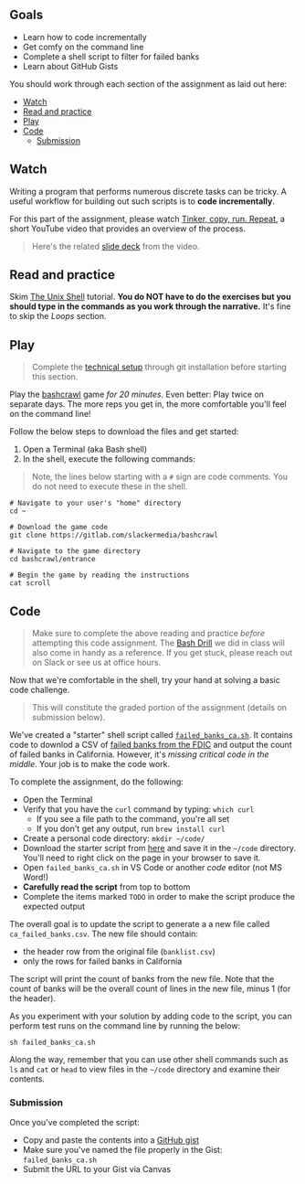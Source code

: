 ## Goals

- Learn how to code incrementally
- Get comfy on the command line
- Complete a shell script to filter for failed banks
- Learn about GitHub Gists

You should work through each section of the assignment as laid out here:

- [Watch](#watch)
- [Read and practice](#read-and-practice)
- [Play](#play)
- [Code](#code)
  - [Submission](#submission)

## Watch

Writing a program that performs numerous discrete tasks can be tricky. A useful workflow for building out such scripts is to **code incrementally**.

For this part of the assignment, please watch [Tinker, copy, run. Repeat](https://youtu.be/uHO3YErEJqg), a short YouTube video that provides an overview of the process.

> Here's the related [slide deck][] from the video.

[slide deck]: https://docs.google.com/presentation/d/e/2PACX-1vRscVnM94RK9BLCwM-u3qA1zcGeCabw2wZ-2ii8h7x6HRxBIoz3HxjK8qhFLsde9bd2TdAimTMOvZOe/pub?start=false&loop=false&delayms=3000


## Read and practice

Skim [The Unix Shell][] tutorial. **You do NOT have to do the exercises but you should type in the commands as you work through the narrative.**  It's fine to skip the *Loops* section.

## Play

> Complete the [technical setup](../docs/tech_setup.md) through git installation before starting this section.

 Play the [bashcrawl](https://gitlab.com/slackermedia/bashcrawl) game *for 20 minutes*. Even better: Play twice on separate days. The more reps you get in, the more comfortable you'll feel on the command line!
 
 Follow the below steps to download the files and get started:

1. Open a Terminal (aka Bash shell)
1. In the shell, execute the following commands: 

> Note, the lines below starting with a `#` sign are code comments. You do not need to execute these in the shell.

```
# Navigate to your user's "home" directory
cd ~

# Download the game code
git clone https://gitlab.com/slackermedia/bashcrawl

# Navigate to the game directory
cd bashcrawl/entrance

# Begin the game by reading the instructions
cat scroll
```

## Code

> Make sure to complete the above reading and practice *before* attempting this code assignment. The [Bash Drill](/exercises/bash_drill.md) we did in class will also come in handy as a reference.  If you get stuck, please reach out on Slack or see us at office hours.

Now that we're comfortable in the shell, try your hand at solving a basic code challenge.

> This will constitute the graded portion of the assignment (details on submission below).

We've created a "starter" shell script called [`failed_banks_ca.sh`](/code/failed_banks_ca.sh). It contains code to
downlod a CSV of [failed banks from the FDIC](https://www.fdic.gov/resources/resolutions/bank-failures/failed-bank-list/) and output the count of failed banks in California. However, it's *missing critical code in the middle*. Your job is to make the code work.

To complete the assignment, do the following:

* Open the Terminal
* Verify that you have the `curl` command by typing: `which curl`
  * If you see a file path to the command, you're all set
  * If you don't get any output, run `brew install curl`
* Create a personal code directory: `mkdir ~/code/`
* Download the starter script from [here](https://raw.githubusercontent.com/stanfordjournalism/stanford-progj-2022/main/code/failed_banks_ca.sh) and save it in the `~/code` directory. You'll need to right click on the page in your browser to save it.
* Open `failed_banks_ca.sh` in VS Code or another *code* editor (not MS Word!)
* **Carefully read the script** from top to bottom
* Complete the items marked `TODO` in order to make the script produce the expected output

The overall goal is to update the script to generate a a new file called `ca_failed_banks.csv`. The new file should contain:

* the header row from the original file (`banklist.csv`)
* only the rows for failed banks in California

The script will print the count of banks from the new file. Note that the count of banks will be the overall count of lines in the new file, minus 1 (for the header).

As you experiment with your solution by adding code to the script, you can perform test runs on the command line by running the below:

```
sh failed_banks_ca.sh
```

Along the way, remember that you can use other shell commands such as `ls` and `cat` or `head` to view files in the `~/code` directory and examine their contents. 

### Submission

Once you've completed the script:

* Copy and paste the contents into a [GitHub gist](https://docs.github.com/en/free-pro-team@latest/github/writing-on-github/creating-gists#creating-a-gist)
* Make sure you've named the file properly in the Gist: `failed_banks_ca.sh`
* Submit the URL to your Gist via Canvas


[CLI cheatsheet]: https://www.git-tower.com/blog/command-line-cheat-sheet/
[The Unix Shell]: http://swcarpentry.github.io/shell-novice/

